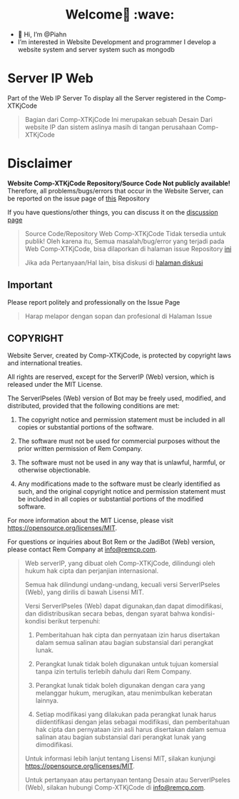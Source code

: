 <h1 align='center'>Welcome👋 :wave:</h1>

- 👋 Hi, I’m @Piahn
- I’m interested in Website Development and programmer I develop a website system and server system such as mongodb 

# Server IP Web

Part of the Web IP Server
To display all the Server registered in the Comp-XTKjCode 

> Bagian dari Comp-XTKjCode 
> Ini merupakan sebuah Desain Dari website IP dan sistem aslinya masih di tangan perusahaan Comp-XTKjCode 


# Disclaimer

**Website Comp-XTKjCode Repository/Source Code Not publicly available!**
Therefore, all problems/bugs/errors that occur in the Website Server, can be reported on the issue page of [this](https://github.com/DwiRizqiH/rem-comp-listJadibot/issues) Repository

If you have questions/other things, you can discuss it on the [discussion page](https://github.com/DwiRizqiH/rem-comp-listJadibot/discussions)

> Source Code/Repository Web Comp-XTKjCode Tidak tersedia untuk publik!
Oleh karena itu, Semua masalah/bug/error yang terjadi pada Web Comp-XTKjCode, bisa dilaporkan di halaman issue Repository [ini](https://github.com/DwiRizqiH/rem-comp-listJadibot/issues)
> 
> Jika ada Pertanyaan/Hal lain, bisa diskusi di [halaman diskusi](https://github.com/DwiRizqiH/rem-comp-listJadibot/discussions)

## Important

Please report politely and professionally on the Issue Page

> Harap melapor dengan sopan dan profesional di Halaman Issue

## COPYRIGHT

Website Server, created by Comp-XTKjCode, is protected by copyright laws and international treaties.

All rights are reserved, except for the ServerIP (Web) version, which is released under the MIT License.

The ServerIPseles (Web) version of Bot may be freely used, modified, and distributed, provided that the following conditions are met:

1. The copyright notice and permission statement must be included in all copies or substantial portions of the software.

2. The software must not be used for commercial purposes without the prior written permission of Rem Company.

3. The software must not be used in any way that is unlawful, harmful, or otherwise objectionable.

4. Any modifications made to the software must be clearly identified as such, and the original copyright notice and permission statement must be included in all copies or substantial portions of the modified software.

For more information about the MIT License, please visit https://opensource.org/licenses/MIT.

For questions or inquiries about Bot Rem or the JadiBot (Web) version, please contact Rem Company at info@remcp.com.

> Web serverIP, yang dibuat oleh Comp-XTKjCode, dilindungi oleh hukum hak cipta dan perjanjian internasional.
>
> Semua hak dilindungi undang-undang, kecuali versi ServerIPseles (Web), yang dirilis di bawah Lisensi MIT.
>
> Versi ServerIPseles (Web) dapat digunakan,dan dapat  dimodifikasi, dan didistribusikan secara bebas, dengan syarat bahwa kondisi-kondisi berikut terpenuhi:
>
> 1. Pemberitahuan hak cipta dan pernyataan izin harus disertakan dalam semua salinan atau bagian substansial dari perangkat lunak.
>
> 2. Perangkat lunak tidak boleh digunakan untuk tujuan komersial tanpa izin tertulis terlebih dahulu dari Rem Company.
>
> 3. Perangkat lunak tidak boleh digunakan dengan cara yang melanggar hukum, merugikan, atau menimbulkan keberatan lainnya.
>
> 4. Setiap modifikasi yang dilakukan pada perangkat lunak harus diidentifikasi dengan jelas sebagai modifikasi, dan pemberitahuan hak cipta dan pernyataan izin asli harus disertakan dalam semua salinan atau bagian substansial dari perangkat lunak yang dimodifikasi.
>
> Untuk informasi lebih lanjut tentang Lisensi MIT, silakan kunjungi https://opensource.org/licenses/MIT.
>
> Untuk pertanyaan atau pertanyaan tentang Desain atau ServerIPseles (Web), silakan hubungi Comp-XTKjCode di info@remcp.com.

<!---
Piahn/Piahn is a ✨ special ✨ repository because its `README.md` (this file) appears on your GitHub profile.
You can click the Preview link to take a look at your changes.
--->
